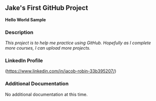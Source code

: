 ## Jake's First GitHub Project

**Hello World Sample**


### Description

*This project is to help me practice using GitHub. Hopefully as I complete more courses, I can upload more projects.*


### LinkedIn Profile
(https://www.linkedin.com/in/jacob-robin-33b395207/) 

### Additional Documentation

No additional documentation at this time. 
